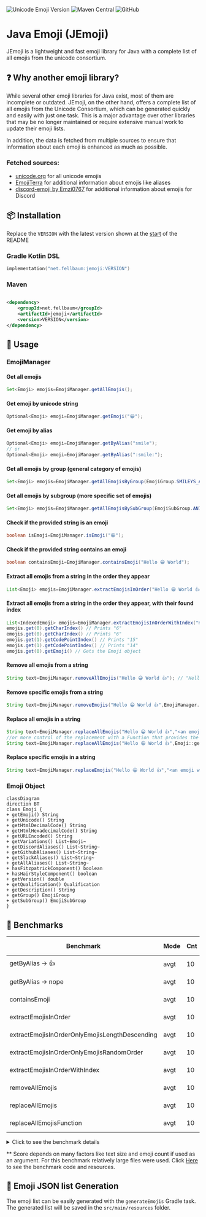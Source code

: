 <a name="startReadme"></a>
![Unicode Emoji Version](https://img.shields.io/badge/Unicode_Emoji_version-15.1-critical?style=for-the-badge)
![Maven Central](https://img.shields.io/maven-central/v/net.fellbaum/jemoji?style=for-the-badge)
![GitHub](https://img.shields.io/github/license/felldo/JEmoji?style=for-the-badge)

# Java Emoji (JEmoji)

JEmoji is a lightweight and fast emoji library for Java with a complete list of all emojis from the unicode consortium.

## ❓ Why another emoji library?

While several other emoji libraries for Java exist, most of them are incomplete or outdated. JEmoji, on the other
hand, offers a complete list of all emojis from the Unicode Consortium, which can be generated quickly and easily with
just one task. This is a major advantage over other libraries that may be no longer maintained or require extensive
manual work
to update their emoji lists.

In addition, the data is fetched from multiple sources to ensure that information about each emoji is enhanced as much
as possible.

### Fetched sources:

- [unicode.org](https://unicode.org/Public/emoji/latest/emoji-test.txt) for all unicode emojis
- [EmojiTerra](https://emojiterra.com/list/) for additional information about emojis like aliases
- [discord-emoji by Emzi0767](https://gitlab.emzi0767.dev/Emzi0767/discord-emoji) for additional information about
  emojis for Discord

## 📦 Installation

Replace the ``VERSION``  with the latest version shown at the [start](#startReadme) of the README

### Gradle Kotlin DSL

```kotlin
implementation("net.fellbaum:jemoji:VERSION")
```

### Maven

```xml

<dependency>
    <groupId>net.fellbaum</groupId>
    <artifactId>jemoji</artifactId>
    <version>VERSION</version>
</dependency>
```

## 📝 Usage

### EmojiManager

#### Get all emojis

```java
Set<Emoji> emojis=EmojiManager.getAllEmojis();
```

#### Get emoji by unicode string

```java
Optional<Emoji> emoji=EmojiManager.getEmoji("😀");
```

#### Get emoji by alias

```java
Optional<Emoji> emoji=EmojiManager.getByAlias("smile");
// or
Optional<Emoji> emoji=EmojiManager.getByAlias(":smile:");
```

#### Get all emojis by group (general category of emojis)

```java
Set<Emoji> emojis=EmojiManager.getAllEmojisByGroup(EmojiGroup.SMILEYS_AND_EMOTION);
```

#### Get all emojis by subgroup (more specific set of emojis)

```java
Set<Emoji> emojis=EmojiManager.getAllEmojisBySubGroup(EmojiSubGroup.ANIMAL_BIRD);
```

#### Check if the provided string is an emoji

```java
boolean isEmoji=EmojiManager.isEmoji("😀");
```

#### Check if the provided string contains an emoji

```java
boolean containsEmoji=EmojiManager.containsEmoji("Hello 😀 World");
```

#### Extract all emojis from a string in the order they appear

```java 
List<Emoji> emojis=EmojiManager.extractEmojisInOrder("Hello 😀 World 👍"); // [😀, 👍]
```

#### Extract all emojis from a string in the order they appear, with their found index

```java 
List<IndexedEmoji> emojis=EmojiManager.extractEmojisInOrderWithIndex("Hello 😀 World 👍");
emojis.get(0).getCharIndex() // Prints "6"
emojis.get(0).getCharIndex() // Prints "6"
emojis.get(1).getCodePointIndex() // Prints "15"
emojis.get(1).getCodePointIndex() // Prints "14"
emojis.get(0).getEmoji() // Gets the Emoji object
```

#### Remove all emojis from a string

```java
String text=EmojiManager.removeAllEmojis("Hello 😀 World 👍"); // "Hello  World "
```

#### Remove specific emojis from a string

```java
String text=EmojiManager.removeEmojis("Hello 😀 World 👍",EmojiManager.getEmoji("😀").orElseThrow(RuntimeException::new)); // "Hello  World 👍"
```

#### Replace all emojis in a string

```java
String text=EmojiManager.replaceAllEmojis("Hello 😀 World 👍","<an emoji was here>"); // "Hello <an emoji was here> World <an emoji was here>"
//or more control of the replacement with a Function that provides the emoji and wants a string as return value
String text=EmojiManager.replaceAllEmojis("Hello 😀 World 👍",Emoji::getHtmlDecimalCode); // "Hello &#128512; World &#128077;"
```

#### Replace specific emojis in a string

```java
String text=EmojiManager.replaceEmojis("Hello 😀 World 👍","<an emoji was here>",EmojiManager.getEmoji("😀").orElseThrow(RuntimeException::new)); // "Hello <an emoji was here> World 👍"
```

### Emoji Object

```mermaid
classDiagram
direction BT
class Emoji {
+ getEmoji() String
+ getUnicode() String
+ getHtmlDecimalCode() String
+ getHtmlHexadecimalCode() String
+ getURLEncoded() String
+ getVariations() List~Emoji~
+ getDiscordAliases() List~String~
+ getGithubAliases() List~String~
+ getSlackAliases() List~String~
+ getAllAliases() List~String~
+ hasFitzpatrickComponent() boolean
+ hasHairStyleComponent() boolean
+ getVersion() double
+ getQualification() Qualification
+ getDescription() String
+ getGroup() EmojiGroup
+ getSubGroup() EmojiSubGroup
}
```

## 🚀 Benchmarks

| **Benchmark**                                  | **Mode** | **Cnt** | **Old Score** | **Score**** | **Error** | **Units** |
|------------------------------------------------|----------|---------|---------------|-------------|-----------|-----------|
| getByAlias -> :+1:                             | avgt     | 10      | No data       | 59,509      | ± 0,608   | ns/op     |
| getByAlias -> nope                             | avgt     | 10      | No data       | 72,004      | ± 0,546   | ns/op     |
| containsEmoji                                  | avgt     | 10      | 4,820         | 1,403       | ± 0,004   | ms/op     |
| extractEmojisInOrder                           | avgt     | 10      | 4,481         | 1,382       | ± 0,013   | ms/op     |
| extractEmojisInOrderOnlyEmojisLengthDescending | avgt     | 10      | 8,967         | 6,013       | ± 0,022   | ms/op     |
| extractEmojisInOrderOnlyEmojisRandomOrder      | avgt     | 10      | 9,364         | 6,614       | ± 0,045   | ms/op     |
| extractEmojisInOrderWithIndex                  | avgt     | 10      | No data       | 1,814       | ± 0,002   | ms/op     |
| removeAllEmojis                                | avgt     | 10      | 7,813         | 2,264       | ± 0,370   | ms/op     |
| replaceAllEmojis                               | avgt     | 10      | 7,213         | 2,517       | ± 0,020   | ms/op     |
| replaceAllEmojisFunction                       | avgt     | 10      | No data       | 2,502       | ± 0,023   | ms/op     |

<details>

<summary>Click to see the benchmark details</summary>

CPU:  Intel® Core™ i7-13700K

VM version: JDK 1.8.0_372, OpenJDK 64-Bit Server VM, 25.372-b07

Blackhole mode: full + dont-inline hint (auto-detected, use -Djmh.blackhole.autoDetect=false to disable)

Warmup: 5 iterations, 10 s each

Measurement: 5 iterations, 10 s each

Timeout: 10 min per iteration

Threads: 1 thread, will synchronize iterations

Benchmark mode: Average time, time/op
</details>

** Score depends on many factors like text size and emoji count if used as an argument. For this benchmark relatively
large files were used. Click [Here](./lib/src/jmh/) to see the benchmark code and resources.

## 💾 Emoji JSON list Generation

The emoji list can be easily generated with the ``generateEmojis`` Gradle task. The generated list will be saved in the
``src/main/resources`` folder.